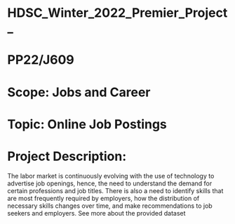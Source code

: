 # HDSC_Winter_2022_Premier_Project_
# PP22/J609
# Scope: Jobs and Career
# Topic: Online Job Postings
# Project Description:
The labor market is continuously evolving with the use of technology to advertise job openings, hence, the need to understand the demand for certain professions and job titles. There is also a need to identify skills that are most frequently required by employers, how the distribution of necessary skills changes over time, and make recommendations to job seekers and employers. See more about the provided dataset
